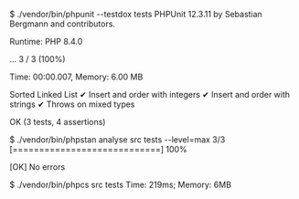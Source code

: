 $ ./vendor/bin/phpunit --testdox tests
PHPUnit 12.3.11 by Sebastian Bergmann and contributors.

Runtime:       PHP 8.4.0

...                                                                 3 / 3 (100%)

Time: 00:00.007, Memory: 6.00 MB

Sorted Linked List
✔ Insert and order with integers
✔ Insert and order with strings
✔ Throws on mixed types

OK (3 tests, 4 assertions)

$ ./vendor/bin/phpstan analyse src tests --level=max
3/3 [============================] 100%



[OK] No errors

$ ./vendor/bin/phpcs src tests
Time: 219ms; Memory: 6MB


